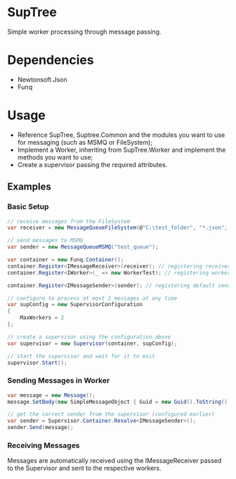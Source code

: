 # SupTree
Simple worker processing through message passing.

# Dependencies

- Newtonsoft.Json
- Funq

# Usage

- Reference SupTree, Suptree.Common and the modules you want to use for messaging (such as MSMQ or FileSystem);
- Implement a Worker, inheriting from SupTree.Worker and implement the methods you want to use;
- Create a supervisor passing the required attributes.

## Examples

### Basic Setup

```csharp
// receive messages from the FileSystem
var receiver = new MessageQueueFileSystem(@"C:\test_folder", "*.json", "json");

// send messages to MSMQ
var sender = new MessageQueueMSMQ("test_queue");

var container = new Funq.Container();
container.Register<IMessageReceiver>(receiver); // registering receiver (required)
container.Register<IWorker>(_ => new WorkerTest); // registering worker (required)

container.Register<IMessageSender>(sender); // registering default sender (optional, to ease the usage later)

// configure to process at most 2 messages at any time
var supConfig = new SupervisorConfiguration
{
    MaxWorkers = 2
};

// create a supervisor using the configuration above
var supervisor = new Supervisor(container, supConfig);

// start the supervisor and wait for it to exit
supervisor.Start();
```

### Sending Messages in Worker

```csharp
var message = new Message();
message.SetBody(new SimpleMessageObject { Guid = new Guid().ToString() });

// get the correct sender from the supervisor (configured earlier)
var sender = Supervisor.Container.Resolve<IMessageSender>();
sender.Send(message);
```

### Receiving Messages

Messages are automatically received using the IMessageReceiver passed to the Supervisor and sent to the respective workers.
